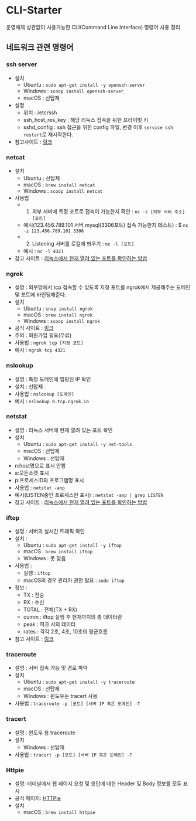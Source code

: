 # CLI-Starter
운영체제 상관없이 사용가능한 CLI(Command Line Interface) 명령어 사용 정리

## 네트워크 관련 명령어
### ssh server
* 설치 
  - Ubuntu : `sudo apt-get install -y openssh-server`
  - Windows : `scoop install openssh-server`
  - macOS : 선탑재
* 설정
  - 위치 : /etc/ssh
  - ssh_host_res_key : 해당 리눅스 접속을 위한 프라이빗 키
  - sshd_config : ssh 접근을 위한 config 파일, 변경 이후 `service ssh restart`로 재시작한다.
* 참고사이트 : [링크](http://programmingskills.net/archives/315)

### netcat
* 설치 
  - Ubuntu : 선탑재
  - macOS : `brew install netcat`
  - Windows : `scoop install netcat`
* 사용법 
    - 1. 외부 서버에 특정 포트로 접속이 가능한지 확인 : `nc -z [외부 서버 주소] [포트]`
    - 예시(123.456.789.101 서버 mysql(3306포트) 접속 가능한지 테스트) : $ `nc -z 123.456.789.101 3306`
    - 2. Listening 서버를 로컬에 띄우기 : `nc -l [포트]`
    - 예시 : `nc -l 4321`
* 참고 사이트 : [리눅스에서 현재 열려 있는 포트를 확인하는 방법](https://khie74.tistory.com/1169521441)

### ngrok
* 설명 : 외부망에서 tcp 접속할 수 있도록 지정 포트를 ngrok에서 제공해주는 도메인 및 포트에 바인딩해준다.
* 설치
  - Ubuntu : `snap install ngrok`
  - macOS : `brew install ngrok`
  - Windows : `scoop install ngrok`
* 공식 사이트 : [링크](https://ngrok.com)
* 주의 : 회원가입 필요(무료)
* 사용법 : `ngrok tcp [지정 포트]`
* 예시 : `ngrok tcp 4321`

### nslookup
* 설명 : 특정 도메인에 맵핑된 IP 확인
* 설치 : 선탑재
* 사용법 : `nslookup [도메인]`
* 예시 : `nslookup 0.tcp.ngrok.io`

### netstat
* 설명 : 리눅스 서버에 현재 열려 있는 포트 확인
* 설치
  - Ubuntu : `sudo apt-get install -y net-tools`
  - macOS : 선탑재
  - Windows : 선탑재
* n:host명으로 표시 안함
* a:모든소켓 표시
* p:프로세스ID와 프로그램명 표시
* 사용법 : `netstat -anp`
* 예시(LISTEN중인 프로세스만 표시) : `netstat -anp | grep LISTEN`
* 참고 사이트 : [리눅스에서 현재 열려 있는 포트를 확인하는 방법](https://khie74.tistory.com/1169521441)

### iftop
* 설명 : 서버의 실시간 트래픽 확인
* 설치 : 
  - Ubuntu : `sudo apt-get install -y iftop`
  - macOS : `brew install iftop`
  - Windows : 못 찾음
* 사용법 : 
  - 실행 : `iftop` 
  - macOS의 경우 관리자 권한 필요 : `sudo iftop`
* 정보 : 
  - TX : 전송
  - RX : 수신
  - TOTAL : 전체(TX + RX)
  - cumm : iftop 실행 후 현재까지의 총 데이터량
  - peak : 피크 시의 데이터
  - rates : 각각 2초, 4초, 10초의 평균흐름  
* 참고 사이트 : [링크](http://blog.weirdx.io/post/51971)

### traceroute
* 설명 : 서버 접속 가능 및 경로 파악
* 설치
  - Ubuntu : `sudo apt-get install -y traceroute`
  - macOS : 선탑재
  - Windows : 윈도우는 tracert 사용
* 사용법 : `traceroute -p [포트] [서버 IP 혹은 도메인] -T`

### tracert
* 설명 : 윈도우 용 traceroute
* 설치
  - Windows : 선탑재
* 사용법 : `tracert -p [포트] [서버 IP 혹은 도메인] -T`

### Httpie
* 설명: 터미널에서 웹 페이지 요청 및 응답에 대한 Header 및 Body 정보를 모두 표시
* 공식 페이지: [HTTPie](https://httpie.org/)
* 설치
  - macOS : `brew install httpie`
